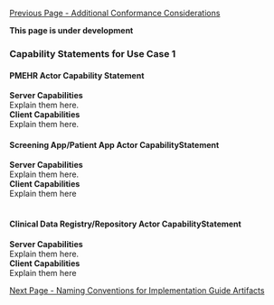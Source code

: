 [Previous Page - Additional Conformance Considerations](AdditionalConformanceConsiderations.html)

**This page is under development** <br>

### Capability Statements for Use Case 1<br>

#### PMEHR Actor Capability Statement<br>

**Server Capabilities**<br>
                                                Explain them here.<br>
**Client Capabilities**<br>
                                                Explain them here.       <br>

#### Screening App/Patient App Actor CapabilityStatement<br>
**Server Capabilities**<br>
                                                Explain them here.<br>
**Client Capabilities**<br>
                                                Explain them here<br>
<br>

#### Clinical Data Registry/Repository Actor CapabilityStatement
**Server Capabilities** <br>
                                                Explain them here.<br>
**Client Capabilities**<br>
                                                Explain them here<br>
 


[Next Page - Naming Conventions for Implementation Guide Artifacts](NamingConventionsforImplementationGuideArtifacts.html)